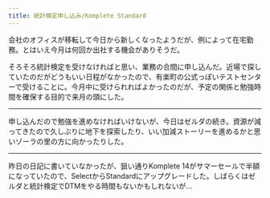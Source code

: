 ```yaml
---
title: 統計検定申し込み/Komplete Standard
---
```


会社のオフィスが移転して今日から新しくなったようだが、例によって在宅勤務。とはいえ今月は何回か出社する機会がありそうだ。

そろそろ統計検定を受けなければと思い、業務の合間に申し込んだ。近場で探していたのだがどうもいい日程がなかったので、有楽町の公式っぽいテストセンターで受けることに。今月中に受けられればよかったのだが、予定の関係と勉強時間を確保する目的で来月の頭にした。

---

申し込んだので勉強を進めなければいけないが、今日はゼルダの続き。資源が減ってきたので久しぶりに地下を探索したり、いい加減ストーリーを進めるかと思いゾーラの里の方に向かったりした。

---

昨日の日記に書いていなかったが、狙い通りKomplete 14がサマーセールで半額になっていたので、SelectからStandardにアップグレードした。しばらくはゼルダと統計検定でDTMをやる時間もないかもしれないが...
